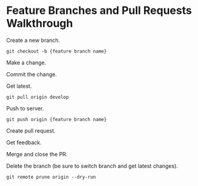 
# Feature Branches and Pull Requests Walkthrough

Create a new branch.

```
git checkout -b {feature branch name}
```

Make a change.

Commit the change.

Get latest.

```
git pull origin develop
```

Push to server.

```
git push origin {feature branch name}
```

Create pull request.

Get feedback.

Merge and close the PR.

Delete the branch (be sure to switch branch and get latest changes).

```
git remote prune origin --dry-run
```
